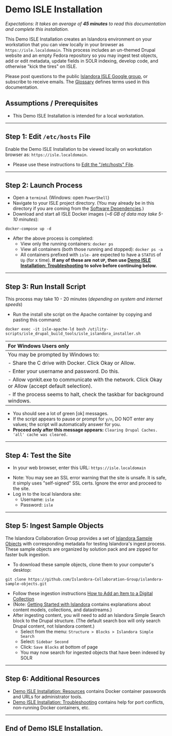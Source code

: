 # Demo ISLE Installation

_Expectations:  It takes an average of **45 minutes** to read this documentation and complete this installation._

This Demo ISLE Installation creates an Islandora environment on your workstation that you can view locally in your browser as `https://isle.localdomain`. This process includes an un-themed Drupal website and an empty Fedora repository so you may ingest test objects, add or edit metadata, update fields in SOLR indexing, develop code, and otherwise "kick the tires" on ISLE.

Please post questions to the public [Islandora ISLE Google group](https://groups.google.com/forum/#!forum/islandora-isle), or subscribe to receive emails. The [Glossary](../appendices/glossary.md) defines terms used in this documentation.

## Assumptions / Prerequisites

* This Demo ISLE Installation is intended for a local workstation.

---

## Step 1: Edit `/etc/hosts` File

Enable the Demo ISLE Installation to be viewed locally on workstation browser as: `https://isle.localdomain`.

* Please use these instructions to [Edit the "/etc/hosts" File](../install/install-demo-edit-hosts-file.md).

---

## Step 2: Launch Process

* Open a `terminal` (Windows: open `PowerShell`)
* Navigate to your ISLE project directory. (You may already be in this directory if you are coming from the [Software Dependencies](../install/host-software-dependencies.md).)
* Download and start all ISLE Docker images (_~6 GB of data may take 5-10 minutes_):
```
docker-compose up -d
```

* After the above process is completed:
    * View only the running containers: `docker ps`
    * View all containers (both those running and stopped): `docker ps -a`
    * All containers prefixed with `isle-` are expected to have a `STATUS` of `Up` (for x time). **If any of these are not `UP`, then use [Demo ISLE Installation: Troubleshooting](../install/install-demo-troubleshooting.md) to solve before continuing below.** <!---TODO: This could be confusing if (a) there are other, non-ISLE containers, or (b) the isle-varnish container is installed but intentionally not running, oe (c) older exited ISLE containers that maybe should be removed. --->

---

## Step 3: Run Install Script

This process may take 10 - 20 minutes (_depending on system and internet speeds_)

* Run the install site script on the Apache container by copying and pasting this command:
```
docker exec -it isle-apache-ld bash /utility-scripts/isle_drupal_build_tools/isle_islandora_installer.sh
```


| For Windows Users only |
| :-------------      |
| You may be prompted by Windows to: |
| - Share the C drive with Docker.  Click Okay or Allow.|
| - Enter your username and password. Do this.|
| - Allow vpnkit.exe to communicate with the network.  Click Okay or Allow (accept default selection).|
| - If the process seems to halt, check the taskbar for background windows.|

* You should see a lot of green [ok] messages.
* If the script appears to pause or prompt for `y/n`, DO NOT enter any values; the script will automatically answer for you.
* **Proceed only after this message appears:** `Clearing Drupal Caches. 'all' cache was cleared.`

---

## Step 4: Test the Site

* In your web browser, enter this URL: `https://isle.localdomain`
<!--- TODO: Add error message and how to proceed (click 'Advanced...') --->
* Note: You may see an SSL error warning that the site is unsafe. It is safe, it simply uses "self-signed" SSL certs. Ignore the error and proceed to the site.
* Log in to the local Islandora site:
    * Username: `isle`
    * Password: `isle`

---

## Step 5: Ingest Sample Objects

The Islandora Collaboration Group provides a set of [Islandora Sample Objects](https://github.com/Islandora-Collaboration-Group/islandora-sample-objects) with corresponding metadata for testing Islandora's ingest process. These sample objects are organized by solution pack and are zipped for faster bulk ingestion.

* To download these sample objects, clone them to your computer's desktop:
```
git clone https://github.com/Islandora-Collaboration-Group/islandora-sample-objects.git
```

* Follow these ingestion instructions [How to Add an Item to a Digital Collection](https://wiki.duraspace.org/display/ISLANDORA/How+to+Add+an+Item+to+a+Digital+Collection)
* (Note: [Getting Started with Islandora](https://wiki.duraspace.org/display/ISLANDORA/Getting+Started+with+Islandora) contains explanations about content models, collections, and datastreams.)
* After ingesting content, you will need to add an Islandora Simple Search block to the Drupal structure. (The default search box will only search Drupal content, not Islandora content.)
    * Select from the menu: `Structure > Blocks > Islandora Simple Search`
    * Select: `Sidebar Second`
    * Click: `Save Blocks` at bottom of page
    * You may now search for ingested objects that have been indexed by SOLR

---

## Step 6: Additional Resources
* [Demo ISLE Installation: Resources](../install/install-demo-resources.md) contains Docker container passwords and URLs for administrator tools.
* [Demo ISLE Installation: Troubleshooting](../install/install-demo-troubleshooting.md) contains help for port conflicts, non-running Docker containers, etc.

---

## End of Demo ISLE Installation.
